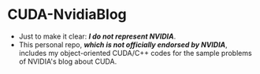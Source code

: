 # CUDA-NvidiaBlog
- Just to make it clear: ***I do not represent NVIDIA***.
- This personal repo, ***which is not officially endorsed by NVIDIA***, includes my object-oriented CUDA/C++ codes for the sample problems of NVIDIA's blog about CUDA. 